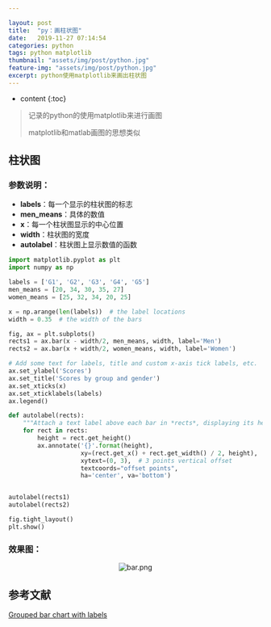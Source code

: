 ```yaml
---

layout: post
title:  "py：画柱状图"
date:   2019-11-27 07:14:54
categories: python
tags: python matplotlib
thumbnail: "assets/img/post/python.jpg"
feature-img: "assets/img/post/python.jpg"
excerpt: python使用matplotlib来画出柱状图
---
```


* content
{:toc}
> 记录的python的使用matplotlib来进行画图
>
> matplotlib和matlab画图的思想类似



## 柱状图

### **参数说明：**

- **labels**：每一个显示的柱状图的标志
- **men_means**：具体的数值
- **x**：每一个柱状图显示的中心位置
- **width**：柱状图的宽度
- **autolabel**：柱状图上显示数值的函数

```python
import matplotlib.pyplot as plt
import numpy as np

labels = ['G1', 'G2', 'G3', 'G4', 'G5']
men_means = [20, 34, 30, 35, 27]
women_means = [25, 32, 34, 20, 25]

x = np.arange(len(labels))  # the label locations
width = 0.35  # the width of the bars

fig, ax = plt.subplots()
rects1 = ax.bar(x - width/2, men_means, width, label='Men')
rects2 = ax.bar(x + width/2, women_means, width, label='Women')

# Add some text for labels, title and custom x-axis tick labels, etc.
ax.set_ylabel('Scores')
ax.set_title('Scores by group and gender')
ax.set_xticks(x)
ax.set_xticklabels(labels)
ax.legend()

def autolabel(rects):
    """Attach a text label above each bar in *rects*, displaying its height."""
    for rect in rects:
        height = rect.get_height()
        ax.annotate('{}'.format(height),
                    xy=(rect.get_x() + rect.get_width() / 2, height),
                    xytext=(0, 3),  # 3 points vertical offset
                    textcoords="offset points",
                    ha='center', va='bottom')


autolabel(rects1)
autolabel(rects2)

fig.tight_layout()
plt.show()
```

###  效果图：

<center><img src="https://i.loli.net/2019/11/28/gC8TyMv4GR2sDEx.png" alt="bar.png" border="0"></center>


## 参考文献

[Grouped bar chart with labels](https://matplotlib.org/gallery/lines_bars_and_markers/barchart.html#sphx-glr-gallery-lines-bars-and-markers-barchart-py)

